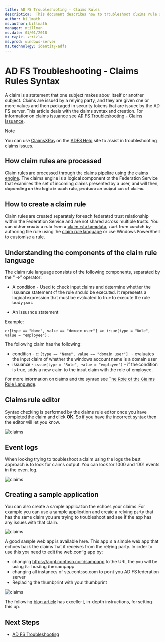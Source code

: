 ```yaml
---
title: AD FS Troubleshooting - Claims Rules
description:  This document describes how to troubleshoot claims rule syntax with AD FS
author: billmath
ms.author: billmath
manager: mtillman
ms.date: 03/01/2018
ms.topic: article
ms.prod: windows-server
ms.technology: identity-adfs
---
```


# AD FS Troubleshooting - Claims Rules Syntax
A claim is a statement that one subject makes about itself or another subject.  Claims are issued by a relying party, and they are given one or more values and then packaged in security tokens that are issued by the AD FS server.  This article deals with the claims syntax and creation.  For information on claims issuance see [AD FS Troubleshooting - Claims Issuance](ad-fs-tshoot-claims-issuance.md).

>[!NOTE]  
>You can use [ClaimsXRay](https://adfshelp.microsoft.com/ClaimsXray/TokenRequest) on the [ADFS Help](https://adfshelp.microsoft.com) site to assist in troubleshooting claims issues.   

## How claim rules are processed
Claim rules are processed through the [claims pipeline](../../ad-fs/technical-reference/The-Role-of-the-Claims-Pipeline.md) using the [claims engine](../../ad-fs/technical-reference/The-Role-of-the-Claims-Engine.md). The claims engine is a logical component of the Federation Service that examines the set of incoming claims presented by a user, and will then, depending on the logic in each rule, produce an output set of claims.

## How to create a claim rule
Claim rules are created separately for each federated trust relationship within the Federation Service and are not shared across multiple trusts. You can either create a rule from a [claim rule template](../../ad-fs/technical-reference/determine-the-type-of-claim-rule-template-to-use.md), start from scratch by authoring the rule using the [claim rule language](../../ad-fs/technical-reference/when-to-use-a-custom-claim-rule.md) or use Windows PowerShell to customize a rule.

## Understanding the components of the claim rule language
The claim rule language consists of the following components, separated by the “ =>” operator:

- A condition -  Used to check input claims and determine whether the issuance statement of the rule should be executed.  It represents a logical expression that must be evaluated to true to execute the rule body part.

- An issuance statement

Example:

```c:[type == "Name", value == "domain user"] => issue(type = "Role", value = "employee");``` 

The following claim has the following:
- condition - `c:[type == "Name", value == "domain user"] ` - evaluates the input claim of whether the windows account name is a domain user
- issuance - `issue(type = "Role", value = "employee")` - if the condition is true, adds a new claim to the input claim with the role of employee.

For more information on claims and the syntax see [The Role of the Claims Rule Language](../../ad-fs/technical-reference/the-role-of-the-claim-rule-language.md).

## Claims rule editor
Syntax checking is performed by the claims rule editor once you have completed the claim and click **OK**.  So if you have the incorrect syntax then the editor will let you know.

![claims](media/ad-fs-tshoot-claims/claims1.png)

## Event logs
When looking trying to troubleshoot a claim using the logs the best approach is to look for claims output.  You can look for 1000 and 1001 events in the event log.

![claims](media/ad-fs-tshoot-claims/claims2.png)

## Creating a sample application
You can also create a sample application the echoes your claims.  For example you can use a sample application and create a relying party that has the same claim you are trying to troubleshoot and see if the app has any issues with that claim.

![claims](media/ad-fs-tshoot-claims/claim4.png)

A good sample web app is available here.  This app is a simple web app that echoes back the claims that it receives from the relying party.  In order to use this you need to edit the web.config app by:
- changing https://app1.contoso.com/sampapp to the URL the you will be using for hosting the sampapp
- changing all instances of sts.contoso.com to point you AD FS federation server
- Replacing the thumbprint with your thumbprint

![claims](media/ad-fs-tshoot-claims/claims3.png)

The following [blog article](/archive/blogs/tangent_thoughts/install-and-configure-a-simple-net-4-5-sample-federated-application-samapp) has excellent, in-depth instructions, for setting this up.

## Next Steps

- [AD FS Troubleshooting](ad-fs-tshoot-overview.md)
